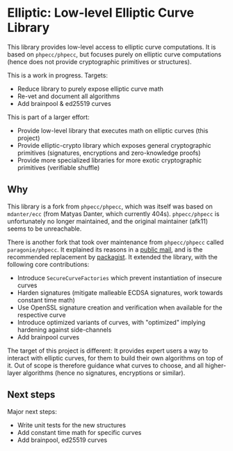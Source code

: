 # Elliptic: Low-level Elliptic Curve Library

This library provides low-level access to elliptic curve computations. It is based on `phpecc/phpecc`, but focuses purely on elliptic curve computations (hence does not provide cryptographic primitives or structures).

This is a work in progress. Targets:
- Reduce library to purely expose elliptic curve math
- Re-vet and document all algorithms
- Add brainpool & ed25519 curves

This is part of a larger effort:
- Provide low-level library that executes math on elliptic curves (this project)
- Provide elliptic-crypto library which exposes general cryptographic primitives (signatures, encryptions and zero-knowledge proofs)
- Provide more specialized libraries for more exotic cryptographic primitives (verifiable shuffle)


## Why

This library is a fork from `phpecc/phpecc`, which was itself was based on `mdanter/ecc` (from Matyas Danter, which currently 404s). `phpecc/phpecc` is unfortunately no longer maintained, and the original maintainer (afk11) seems to be unreachable. 

There is another fork that took over maintenance from `phpecc/phpecc` called `paragonie/phpecc`. It explained its reasons in a [public mail](https://www.openwall.com/lists/oss-security/2024/04/24/4), and is the recommended replacement by [packagist](https://github.com/phpecc/phpecc/issues/289#issuecomment-2075703542). It extended the library, with the following core contributions:
- Introduce `SecureCurveFactories` which prevent instantiation of insecure curves
- Harden signatures (mitigate malleable ECDSA signatures, work towards constant time math)
- Use OpenSSL signature creation and verification when available for the respective curve
- Introduce optimized variants of curves, with "optimized" implying hardening against side-channels
- Add brainpool curves

The target of this project is different: It provides expert users a way to interact with elliptic curves, for them to build their own algorithms on top of it. Out of scope is therefore guidance what curves to choose, and all higher-layer algorithms (hence no signatures, encryptions or similar). 


## Next steps

Major next steps:
- Write unit tests for the new structures
- Add constant time math for specific curves
- Add brainpool, ed25519 curves
